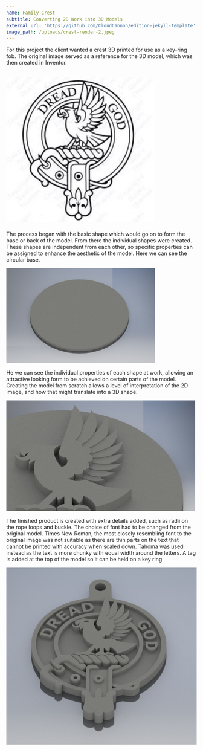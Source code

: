 ```yaml
---
name: Family Crest
subtitle: Converting 2D Work into 3D Models
external_url: 'https://github.com/CloudCannon/edition-jekyll-template'
image_path: /uploads/crest-render-2.jpeg
---
```



For this project the client wanted a crest 3D printed for use as a key-ring fob. The original image served as a reference for the 3D model, which was then created in Inventor.

## ![Original Reference Image](/uploads/versions/crest-original---x----393-385x---.jpg)

The process began with the basic shape which would go on to form the base or back of the model. From there the individual shapes were created. These shapes are independent from each other, so specific properties can be assigned to enhance the aesthetic of the model. Here we can see the circular base.

![](/uploads/versions/crest-render-3---x----394-251x---.jpeg)

He we can see the individual properties of each shape at work, allowing an attractive looking form to be achieved on certain parts of the model. Creating the model from scratch allows a level of interpretation of the 2D image, and how that might translate into a 3D shape.

![](/uploads/versions/crest-render-detail-1---x----500-293x---.jpeg)

The finished product is created with extra details added, such as radii on the rope loops and buckle. The choice of font had to be changed from the original model. Times New Roman, the most closely resembling font to the original image was not suitable as there are thin parts on the text that cannot be printed with accuracy when scaled down. Tahoma was used instead as the text is more chunky with equal width around the letters. A tag is added at the top of the model so it can be held on a key ring

![](/uploads/versions/crest-render-1---x----675-627x---.jpeg)